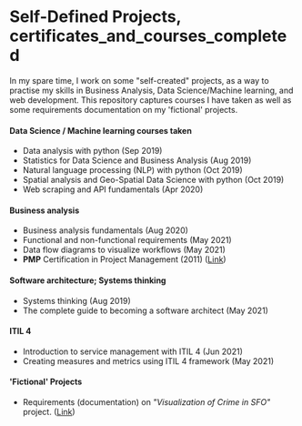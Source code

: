 # Self-Defined Projects, certificates_and_courses_completed
In my spare time, I work on some "self-created" projects, as a way to practise my skills in Business Analysis, Data Science/Machine learning, and web development. This repository captures courses I have taken as well as some requirements documentation on my 'fictional' projects.

#### Data Science / Machine learning courses taken 
- Data analysis with python (Sep 2019) 
- Statistics for Data Science and Business Analysis (Aug 2019)
- Natural language processing (NLP) with python (Oct 2019)
- Spatial analysis and Geo-Spatial Data Science with python (Oct 2019) 
- Web scraping and API fundamentals (Apr 2020)

#### Business analysis 
- Business analysis fundamentals (Aug 2020) 
- Functional and non-functional requirements (May 2021) 
- Data flow diagrams to visualize workflows (May 2021)
- <b>PMP</b> Certification in Project Management (2011) (<a href="https://www.pmi.org/certifications/certification-resources/registry">Link</a>) 

#### Software architecture; Systems thinking
- Systems thinking (Aug 2019)
- The complete guide to becoming a software architect (May 2021) 

#### ITIL 4 
- Introduction to service management with ITIL 4 (Jun 2021)
- Creating measures and metrics using ITIL 4 framework (May 2021)

#### 'Fictional' Projects 
- Requirements (documentation) on <i>"Visualization of Crime in SFO"</i> project. (<a href="https://github.com/auds-hobbies/dashboard_crime_geo_visualization">Link</a>)
